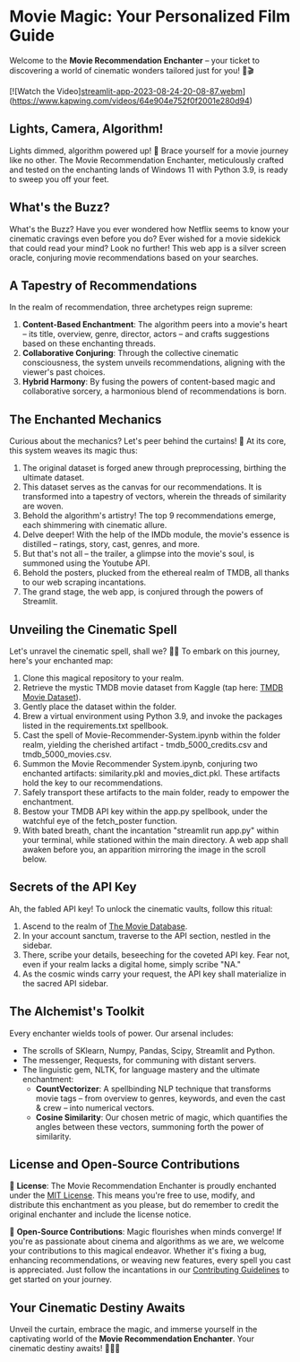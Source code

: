 # Movie Magic: Your Personalized Film Guide

Welcome to the **Movie Recommendation Enchanter** – your ticket to discovering a world of cinematic wonders tailored just for you! 🍿🎬

[![Watch the Video][streamlit-app-2023-08-24-20-08-87.webm](https://github.com/Hrishita-Shah/Movie-Recommendation-Enchanter/assets/97698248/4904a5f1-0654-4a05-ae5f-0813c93d92de)](https://www.kapwing.com/videos/64e904e752f0f2001e280d94)

## Lights, Camera, Algorithm!

Lights dimmed, algorithm powered up! 🌟 Brace yourself for a movie journey like no other. The Movie Recommendation Enchanter, meticulously crafted and tested on the enchanting lands of Windows 11 with Python 3.9, is ready to sweep you off your feet.

## What's the Buzz?

What's the Buzz?
Have you ever wondered how Netflix seems to know your cinematic cravings even before you do? Ever wished for a movie sidekick that could read your mind? Look no further! This web app is a silver screen oracle, conjuring movie recommendations based on your searches.


## A Tapestry of Recommendations

In the realm of recommendation, three archetypes reign supreme:

1. **Content-Based Enchantment**: The algorithm peers into a movie's heart – its title, overview, genre, director, actors – and crafts suggestions based on these enchanting threads.
2. **Collaborative Conjuring**: Through the collective cinematic consciousness, the system unveils recommendations, aligning with the viewer's past choices.
3. **Hybrid Harmony**: By fusing the powers of content-based magic and collaborative sorcery, a harmonious blend of recommendations is born.


## The Enchanted Mechanics

Curious about the mechanics? Let's peer behind the curtains! 🧐 At its core, this system weaves its magic thus:

1. The original dataset is forged anew through preprocessing, birthing the ultimate dataset.
2. This dataset serves as the canvas for our recommendations. It is transformed into a tapestry of vectors, wherein the threads of similarity are woven.
3. Behold the algorithm's artistry! The top 9 recommendations emerge, each shimmering with cinematic allure.
4. Delve deeper! With the help of the IMDb module, the movie's essence is distilled – ratings, story, cast, genres, and more.
5. But that's not all – the trailer, a glimpse into the movie's soul, is summoned using the Youtube API.
6. Behold the posters, plucked from the ethereal realm of TMDB, all thanks to our web scraping incantations.
7. The grand stage, the web app, is conjured through the powers of Streamlit.


## Unveiling the Cinematic Spell

Let's unravel the cinematic spell, shall we? 🧙‍♂️ To embark on this journey, here's your enchanted map:

1. Clone this magical repository to your realm.
2. Retrieve the mystic TMDB movie dataset from Kaggle (tap here: [TMDB Movie Dataset](https://www.kaggle.com/tmdb/tmdb-movie-metadata)).
3. Gently place the dataset within the folder.
4. Brew a virtual environment using Python 3.9, and invoke the packages listed in the requirements.txt spellbook.
5. Cast the spell of Movie-Recommender-System.ipynb within the folder realm, yielding the cherished artifact - tmdb_5000_credits.csv and tmdb_5000_movies.csv.
6. Summon the Movie Recommender System.ipynb, conjuring two enchanted artifacts: similarity.pkl and movies_dict.pkl. These artifacts hold the key to our recommendations.
7. Safely transport these artifacts to the main folder, ready to empower the enchantment.
8. Bestow your TMDB API key within the app.py spellbook, under the watchful eye of the fetch_poster function.
9. With bated breath, chant the incantation "streamlit run app.py" within your terminal, while stationed within the main directory. A web app shall awaken before you, an apparition mirroring the image in the scroll below.

## Secrets of the API Key

Ah, the fabled API key! To unlock the cinematic vaults, follow this ritual:

1. Ascend to the realm of [The Movie Database](https://www.themoviedb.org/).
2. In your account sanctum, traverse to the API section, nestled in the sidebar.
3. There, scribe your details, beseeching for the coveted API key. Fear not, even if your realm lacks a digital home, simply scribe "NA."
4. As the cosmic winds carry your request, the API key shall materialize in the sacred API sidebar.


## The Alchemist's Toolkit

Every enchanter wields tools of power. Our arsenal includes:

- The scrolls of SKlearn, Numpy, Pandas, Scipy, Streamlit and Python.
- The messenger, Requests, for communing with distant servers.
- The linguistic gem, NLTK, for language mastery and the ultimate enchantment:
  - **CountVectorizer**: A spellbinding NLP technique that transforms movie tags – from overview to genres, keywords, and even the cast & crew – into numerical vectors.
  - **Cosine Similarity**: Our chosen metric of magic, which quantifies the angles between these vectors, summoning forth the power of similarity.


## License and Open-Source Contributions

📜 **License**: The Movie Recommendation Enchanter is proudly enchanted under the [MIT License](LICENSE). This means you're free to use, modify, and distribute this enchantment as you please, but do remember to credit the original enchanter and include the license notice.

🤝 **Open-Source Contributions**: Magic flourishes when minds converge! If you're as passionate about cinema and algorithms as we are, we welcome your contributions to this magical endeavor. Whether it's fixing a bug, enhancing recommendations, or weaving new features, every spell you cast is appreciated. Just follow the incantations in our [Contributing Guidelines](CONTRIBUTING.md) to get started on your journey.

## Your Cinematic Destiny Awaits

Unveil the curtain, embrace the magic, and immerse yourself in the captivating world of the **Movie Recommendation Enchanter**. Your cinematic destiny awaits! 🌌🎥🔮
